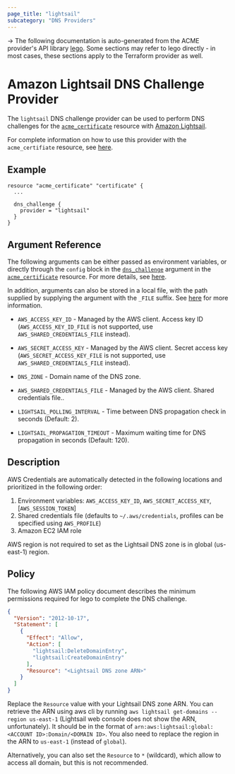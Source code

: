 ```yaml
---
page_title: "lightsail"
subcategory: "DNS Providers"
---
```


-> The following documentation is auto-generated from the ACME
provider's API library [lego](https://go-acme.github.io/lego/).  Some
sections may refer to lego directly - in most cases, these sections
apply to the Terraform provider as well.

# Amazon Lightsail DNS Challenge Provider

The `lightsail` DNS challenge provider can be used to perform DNS challenges for
the [`acme_certificate`][resource-acme-certificate] resource with
[Amazon Lightsail](https://aws.amazon.com/lightsail/).

[resource-acme-certificate]: ../resources/certificate.md

For complete information on how to use this provider with the `acme_certifiate`
resource, see [here][resource-acme-certificate-dns-challenges].

[resource-acme-certificate-dns-challenges]: ../resources/certificate.md#using-dns-challenges

## Example

```hcl
resource "acme_certificate" "certificate" {
  ...

  dns_challenge {
    provider = "lightsail"
  }
}
```
## Argument Reference

The following arguments can be either passed as environment variables, or
directly through the `config` block in the
[`dns_challenge`][resource-acme-certificate-dns-challenge-arg] argument in the
[`acme_certificate`][resource-acme-certificate] resource. For more details, see
[here][resource-acme-certificate-dns-challenges].

[resource-acme-certificate-dns-challenge-arg]: ../resources/certificate.md#dns_challenge

In addition, arguments can also be stored in a local file, with the path
supplied by supplying the argument with the `_FILE` suffix. See
[here][acme-certificate-file-arg-example] for more information.

[acme-certificate-file-arg-example]: ../resources/certificate.md#using-variable-files-for-provider-arguments

* `AWS_ACCESS_KEY_ID` - Managed by the AWS client. Access key ID (`AWS_ACCESS_KEY_ID_FILE` is not supported, use `AWS_SHARED_CREDENTIALS_FILE` instead).
* `AWS_SECRET_ACCESS_KEY` - Managed by the AWS client. Secret access key (`AWS_SECRET_ACCESS_KEY_FILE` is not supported, use `AWS_SHARED_CREDENTIALS_FILE` instead).
* `DNS_ZONE` - Domain name of the DNS zone.

* `AWS_SHARED_CREDENTIALS_FILE` - Managed by the AWS client. Shared credentials file..
* `LIGHTSAIL_POLLING_INTERVAL` - Time between DNS propagation check in seconds (Default: 2).
* `LIGHTSAIL_PROPAGATION_TIMEOUT` - Maximum waiting time for DNS propagation in seconds (Default: 120).

## Description

AWS Credentials are automatically detected in the following locations and prioritized in the following order:

1. Environment variables: `AWS_ACCESS_KEY_ID`, `AWS_SECRET_ACCESS_KEY`, [`AWS_SESSION_TOKEN`]
2. Shared credentials file (defaults to `~/.aws/credentials`, profiles can be specified using `AWS_PROFILE`)
3. Amazon EC2 IAM role

AWS region is not required to set as the Lightsail DNS zone is in global (us-east-1) region.

## Policy

The following AWS IAM policy document describes the minimum permissions required for lego to complete the DNS challenge.

```json
{
  "Version": "2012-10-17",
  "Statement": [
    {
      "Effect": "Allow",
      "Action": [
        "lightsail:DeleteDomainEntry",
        "lightsail:CreateDomainEntry"
      ],
      "Resource": "<Lightsail DNS zone ARN>"
    }
  ]
}
```

Replace the `Resource` value with your Lightsail DNS zone ARN.
You can retrieve the ARN using aws cli by running `aws lightsail get-domains --region us-east-1` (Lightsail web console does not show the ARN, unfortunately).
It should be in the format of `arn:aws:lightsail:global:<ACCOUNT ID>:Domain/<DOMAIN ID>`.
You also need to replace the region in the ARN to `us-east-1` (instead of `global`).

Alternatively, you can also set the `Resource` to `*` (wildcard), which allow to access all domain, but this is not recommended.

